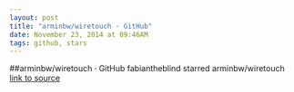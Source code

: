 ```yaml
---
layout: post
title: "arminbw/wiretouch · GitHub"
date: November 23, 2014 at 09:46AM
tags: github, stars
---
```

##arminbw/wiretouch · GitHub
fabiantheblind starred arminbw/wiretouch
[link to source](http://ift.tt/1AADBgx) 
